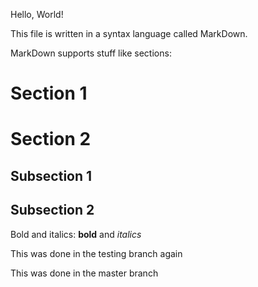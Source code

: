 Hello, World!

This file is written in a syntax language called MarkDown.

MarkDown supports stuff like sections:

# Section 1

# Section 2

## Subsection 1

## Subsection 2

Bold and italics: **bold** and *italics*

This was done in the testing branch again

This was done in the master branch
